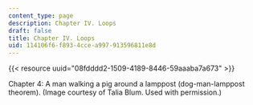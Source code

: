 ```yaml
---
content_type: page
description: Chapter IV. Loops
draft: false
title: Chapter IV. Loops
uid: 114106f6-f893-4cce-a997-913596811e8d
---
```

{{< resource uuid="08fdddd2-1509-4189-8446-59aaaba7a673" >}}

Chapter 4: A man walking a pig around a lamppost (dog-man-lamppost theorem). (Image courtesy of Talia Blum. Used with permission.)